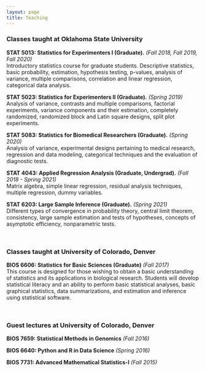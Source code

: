 ```yaml
---
layout: page
title: Teaching
---
```


### Classes taught at Oklahoma State University

**STAT 5013: Statistics for Experimenters I (Graduate).** *(Fall 2018, Fall 2019, Fall 2020)*  
Introductory statistics course for graduate students. Descriptive statistics, basic probability, estimation, hypothesis testing, p-values, analysis of variance, multiple comparisons, correlation and linear regression, categorical data analysis. 

**STAT 5023: Statistics for Experimenters II (Graduate).** *(Spring 2019)*  
Analysis of variance, contrasts and multiple comparisons, factorial experiments, variance components and their estimation, completely randomized, randomized block and Latin square designs, split plot experiments.

**STAT 5083: Statistics for Biomedical Researchers (Graduate).** *(Spring 2020)*  
Analysis of variance, experimental designs pertaining to medical research, regression and data modeling, categorical techniques and the evaluation of diagnostic tests.

**STAT 4043: Applied Regression Analysis (Graduate, Undergrad).** *(Fall 2018 - Spring 2021)*  
Matrix algebra, simple linear regression, residual analysis techniques, multiple regression, dummy variables.

**STAT 6203: Large Sample Inference (Graduate).** *(Spring 2021)*  
Different types of convergence in probability theory, central limit theorem, consistency, large sample estimation and tests of hypotheses, concepts of asymptotic efficiency, nonparametric tests.

<br>

### Classes taught at University of Colorado, Denver

**BIOS 6606: Statistics for Basic Sciences (Graduate)** *(Fall 2017)*  
This course is designed for those wishing to obtain a basic understanding of statistics and its applications in biological research. Students will develop statistical literacy and an ability to perform basic statistical analyses, basic graphical statistics, data summarizations, and estimation and inference using statistical software.

<br>

### Guest lectures at University of Colorado, Denver

**BIOS 7659: Statistical Methods in Genomics** *(Fall 2016)*

**BIOS 6640: Python and R in Data Science** *(Spring 2016)*

**BIOS 7731: Advanced Mathematical Statistics-I** *(Fall 2015)*
